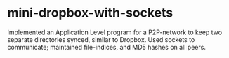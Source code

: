 # mini-dropbox-with-sockets
Implemented an Application Level program for a P2P-network to keep two separate directories synced, similar to Dropbox. Used sockets to communicate; maintained file-indices, and MD5 hashes on all peers.
